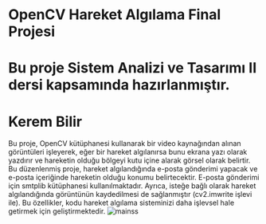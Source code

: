 # OpenCV Hareket Algılama Final Projesi
# Bu proje Sistem Analizi ve Tasarımı II dersi kapsamında hazırlanmıştır.
# Kerem Bilir 
Bu proje, OpenCV kütüphanesi kullanarak bir video kaynağından alınan görüntüleri işleyerek, eğer bir hareket algılanırsa bunu ekrana yazı olarak yazdırır ve hareketin olduğu bölgeyi kutu içine alarak görsel olarak belirtir. Bu düzenlenmiş proje, hareket algılandığında e-posta gönderimi yapacak ve e-posta içeriğinde hareketin olduğu konumu belirtecektir. E-posta gönderimi için smtplib kütüphanesi kullanılmaktadır. Ayrıca, isteğe bağlı olarak hareket algılandığında görüntünün kaydedilmesi de sağlanmıştır (cv2.imwrite işlevi ile). Bu özellikler, kodu hareket algılama sisteminizi daha işlevsel hale getirmek için geliştirmektedir.
![mainss](https://github.com/kerembilir/FinalProje/assets/122552653/9f82db3f-9fe7-40d6-b154-7381e71119b7)
